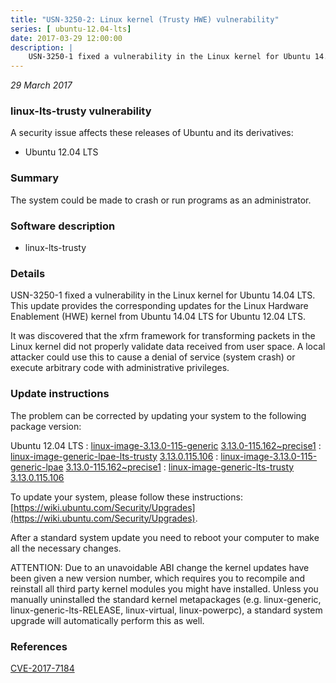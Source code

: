 ```yaml
---
title: "USN-3250-2: Linux kernel (Trusty HWE) vulnerability"
series: [ ubuntu-12.04-lts]
date: 2017-03-29 12:00:00
description: |
    USN-3250-1 fixed a vulnerability in the Linux kernel for Ubuntu 14.04 LTS. This update provides the corresponding updates for the Linux Hardware Enablement (HWE) kernel from Ubuntu 14.04 LTS for Ubuntu 12.04 LTS.
--- 
```

 
 

*29 March 2017*

### linux-lts-trusty vulnerability

A security issue affects these releases of Ubuntu and its derivatives:

* Ubuntu 12.04 LTS

### Summary

The system could be made to crash or run programs as an administrator. 

### Software description

* linux-lts-trusty 

### Details

USN-3250-1 fixed a vulnerability in the Linux kernel for Ubuntu 14.04 LTS. This update provides the corresponding updates for the Linux Hardware Enablement (HWE) kernel from Ubuntu 14.04 LTS for Ubuntu 12.04 LTS.

It was discovered that the xfrm framework for transforming packets in the Linux kernel did not properly validate data received from user space. A local attacker could use this to cause a denial of service (system crash) or execute arbitrary code with administrative privileges. 

### Update instructions

The problem can be corrected by updating your system to the following package version:

Ubuntu 12.04 LTS
 : [linux-image-3.13.0-115-generic](https://launchpad.net/ubuntu/+source/linux-lts-trusty) <span> [3.13.0-115.162~precise1](https://launchpad.net/ubuntu/+source/linux-lts-trusty/3.13.0-115.162~precise1) </span> 
 : [linux-image-generic-lpae-lts-trusty](https://launchpad.net/ubuntu/+source/linux-lts-trusty) <span> [3.13.0.115.106](https://launchpad.net/ubuntu/+source/linux-lts-trusty/3.13.0-115.162~precise1) </span> 
 : [linux-image-3.13.0-115-generic-lpae](https://launchpad.net/ubuntu/+source/linux-lts-trusty) <span> [3.13.0-115.162~precise1](https://launchpad.net/ubuntu/+source/linux-lts-trusty/3.13.0-115.162~precise1) </span> 
 : [linux-image-generic-lts-trusty](https://launchpad.net/ubuntu/+source/linux-lts-trusty) <span> [3.13.0.115.106](https://launchpad.net/ubuntu/+source/linux-lts-trusty/3.13.0-115.162~precise1) </span> 

To update your system, please follow these instructions: [https://wiki.ubuntu.com/Security/Upgrades](https://wiki.ubuntu.com/Security/Upgrades).

After a standard system update you need to reboot your computer to make all the necessary changes.

ATTENTION: Due to an unavoidable ABI change the kernel updates have been given a new version number, which requires you to recompile and reinstall all third party kernel modules you might have installed. Unless you manually uninstalled the standard kernel metapackages (e.g. linux-generic, linux-generic-lts-RELEASE, linux-virtual, linux-powerpc), a standard system upgrade will automatically perform this as well. 

### References

 
 [CVE-2017-7184](http://people.ubuntu.com/~ubuntu-security/cve/CVE-2017-7184)
 

